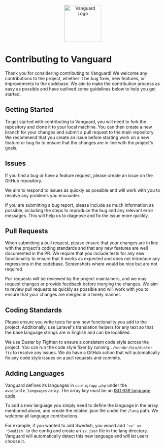 <p align="center"><img src="https://i.imgur.com/wyPXdbX.png" width="120" alt="Vanguard Logo"></p>

# Contributing to Vanguard

Thank you for considering contributing to Vanguard! We welcome any contributions to the project, whether it be bug fixes, new features, or improvements to the codebase. We aim to make the contribution process as easy as possible and have outlined some guidelines below to help you get started.

## Getting Started

To get started with contributing to Vanguard, you will need to fork the repository and clone it to your local machine. You can then create a new branch for your changes and submit a pull request to the main repository. We recommend that you create an issue before starting work on a new feature or bug fix to ensure that the changes are in line with the project's goals.

## Issues

If you find a bug or have a feature request, please create an issue on the GitHub repository. 

We aim to respond to issues as quickly as possible and will work with you to resolve any problems you encounter.

If you are submitting a bug report, please include as much information as possible, including the steps to reproduce the bug and any relevant error messages. This will help us to diagnose and fix the issue more quickly.

## Pull Requests

When submitting a pull request, please ensure that your changes are in line with the project's coding standards and that any new features are well documented in the PR. We require that you include tests for any new functionality to ensure that it works as expected and does not introduce any regressions in the codebase. Screenshots where  would be nice but are not required.

Pull requests will be reviewed by the project maintainers, and we may request changes or provide feedback before merging the changes. We aim to review pull requests as quickly as possible and will work with you to ensure that your changes are merged in a timely manner.

## Coding Standards

Please ensure you write tests for any new functionality you add to the project. Additionally, use Laravel's translation helpers for any text so that the base language strings are in English and can be localized.

We use Duster by Tighten to ensure a consistent code style across the project. You can run the code style fixer by running `./vendor/bin/duster fix` to resolve any issues. We do have a GitHub action that will automatically fix any code style issues on a pull requests and commits.

## Adding Languages

Vanguard defines its languages in `config/app.php` under the `available_languages` array. The array key must be an [ISO 639 language code](https://en.wikipedia.org/wiki/List_of_ISO_639_language_codes).

To add a new language you simply need to define the language in the array mentioned above, and create the related .json file under the `/lang` path. We welcome all language contributions.

For example, if you wanted to add Swedish, you would add `'sv' => 'Swedish'` to the config and create an `sv.json` file in the lang directory. Vanguard will automatically detect this new language and will let users choose it.
